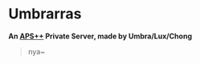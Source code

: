 # Umbrarras

**An [APS++](https://github.com/Taureon/aps-plus-plus/) Private Server, made by Umbra/Lux/Chong**

> nya~
